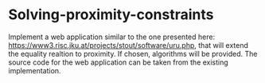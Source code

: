 # Solving-proximity-constraints
Implement a web application similar to the one presented here: https://www3.risc.jku.at/projects/stout/software/uru.php, that will extend the equality realtion to proximity. If chosen, algorithms will be provided. The source code for the web application can be taken from the existing implementation.
